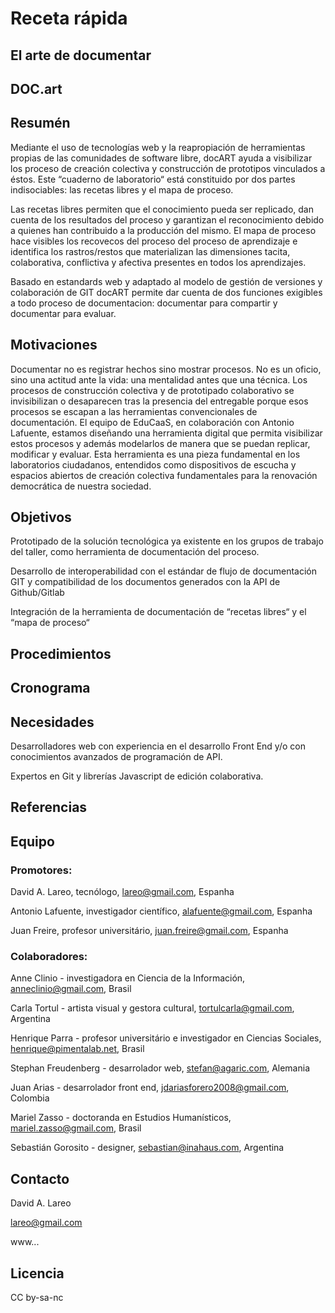 # Receta rápida

## El arte de documentar
## DOC.art

## Resumén

Mediante el uso de tecnologías web y la reapropiación de herramientas propias de las comunidades de software libre, docART ayuda a visibilizar los proceso de creación colectiva y construcción de prototipos vinculados a éstos. Este “cuaderno de laboratorio“ está constituido por dos partes indisociables: las recetas libres y el mapa de proceso.

Las recetas libres permiten que el conocimiento pueda ser replicado, dan cuenta de los resultados del proceso y garantizan el reconocimiento debido a quienes han contribuido a la producción del mismo. El mapa de proceso hace visibles los recovecos del proceso del proceso de aprendizaje e identifica los rastros/restos que materializan las dimensiones tacita, colaborativa, conflictiva y afectiva presentes en todos los aprendizajes.

Basado en estandards web y adaptado al modelo de gestión de versiones y colaboración de GIT docART permite dar cuenta de dos funciones exigibles a todo proceso de documentacion: documentar para compartir y documentar para evaluar.

## Motivaciones

Documentar no es registrar hechos sino mostrar procesos. No es un oficio, sino una  actitud ante la vida: una mentalidad antes que una técnica. Los procesos de construcción colectiva y de prototipado colaborativo se invisibilizan o desaparecen tras la presencia del entregable porque esos procesos se escapan a las herramientas convencionales de documentación. El equipo de EduCaaS, en colaboración con Antonio Lafuente, estamos diseñando una herramienta digital que permita visibilizar estos procesos y además modelarlos de manera que se puedan replicar, modificar y evaluar. Esta herramienta es una pieza fundamental en los laboratorios ciudadanos, entendidos como dispositivos de escucha y espacios abiertos de creación colectiva fundamentales para la renovación democrática de nuestra sociedad.

## Objetivos

Prototipado de la solución tecnológica ya existente en los grupos de trabajo del taller, como herramienta de documentación del proceso.

Desarrollo de interoperabilidad con el estándar de flujo de documentación GIT y compatibilidad de los documentos generados con la API de Github/Gitlab

Integración de la herramienta de documentación de “recetas libres“ y el “mapa de proceso“

## Procedimientos

## Cronograma

## Necesidades

Desarrolladores web con experiencia en el desarrollo Front End y/o con conocimientos avanzados de programación de API.

Expertos en Git y librerías Javascript de edición colaborativa.

## Referencias


## Equipo
### Promotores: 

David A. Lareo, tecnólogo, lareo@gmail.com, Espanha

Antonio Lafuente, investigador científico, alafuente@gmail.com, Espanha

Juan Freire, profesor universitário, juan.freire@gmail.com, Espanha

### Colaboradores: 
Anne Clinio - investigadora en Ciencia de la Información, anneclinio@gmail.com, Brasil

Carla Tortul - artista visual y gestora cultural, tortulcarla@gmail.com, Argentina

Henrique Parra - profesor universitário e investigador en Ciencias Sociales, henrique@pimentalab.net, Brasil

Stephan Freudenberg - desarrolador web, stefan@agaric.com, Alemania

Juan Arias - desarrolador front end, jdariasforero2008@gmail.com, Colombia

Mariel Zasso - doctoranda en Estudios Humanísticos, mariel.zasso@gmail.com, Brasil

Sebastián Gorosito - designer, sebastian@inahaus.com, Argentina

## Contacto
David A. Lareo

lareo@gmail.com

www...

## Licencia
CC by-sa-nc
